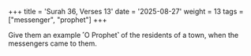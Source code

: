 +++
title = 'Surah 36, Verses 13'
date = '2025-08-27'
weight = 13
tags = ["messenger", "prophet"]
+++

Give them an example ˹O Prophet˺ of the residents of a town, when the messengers came to them.